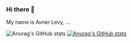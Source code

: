 ### Hi there 👋

My name is Avner Levy,
...

![Anurag's GitHub stats](https://github-readme-stats.vercel.app/api?username=Avner152&theme=gotham&show_icons=true)
[![Anurag's GitHub stats](https://github-readme-stats.vercel.app/api?username=Avner152)](https://github.com/anuraghazra/github-readme-stats)
